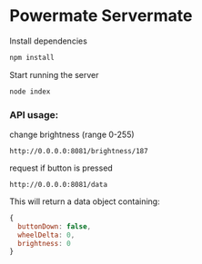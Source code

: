 # Powermate Servermate


Install dependencies
```bash
npm install
```

Start running the server
```bash
node index
```


### API usage:

change brightness (range 0-255)
```
http://0.0.0.0:8081/brightness/187
```



request if button is pressed
```
http://0.0.0.0:8081/data
```

This will return a data object containing:
```javascript
{
  buttonDown: false,
  wheelDelta: 0,
  brightness: 0
}
```
